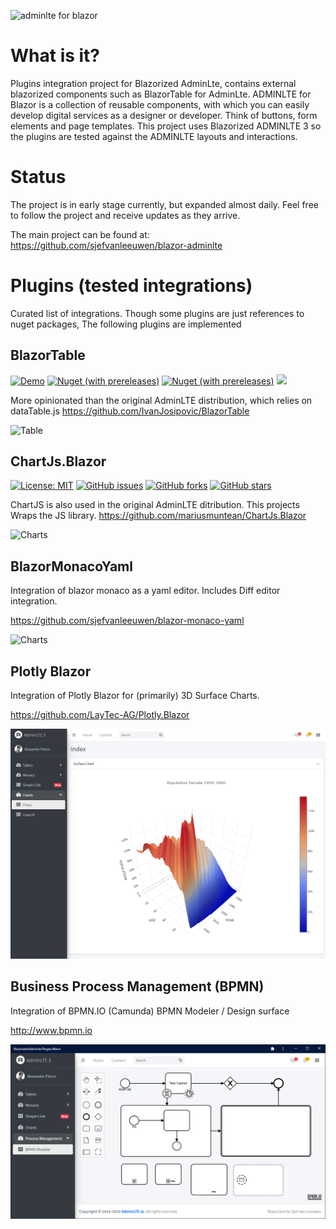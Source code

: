 ![adminlte for blazor](docs/img/blazor-adminlte.svg)

# What is it?

Plugins integration project for Blazorized AdminLte, contains external blazorized components such as BlazorTable for AdminLte.
ADMINLTE for Blazor is a collection of reusable components, with which you can easily develop digital services as a designer
or developer. Think of buttons, form elements and page templates. This project uses Blazorized ADMINLTE 3 so the plugins are
tested against the ADMINLTE layouts and interactions.

# Status

The project is in early stage currently, but expanded almost daily. Feel free to follow the project and receive updates as they arrive.

The main project can be found at: https://github.com/sjefvanleeuwen/blazor-adminlte

# Plugins (tested integrations)

Curated list of integrations. Though some plugins are just references to nuget packages, The following plugins are implemented

## BlazorTable
[![Demo](https://img.shields.io/badge/Live-Demo-Blue?style=flat-square)](https://BlazorTable.netlify.com/)
[![Nuget (with prereleases)](https://img.shields.io/nuget/vpre/BlazorTable.svg?style=flat-square)](https://www.nuget.org/packages/BlazorTable)
[![Nuget (with prereleases)](https://img.shields.io/nuget/dt/BlazorTable.svg?style=flat-square)](https://www.nuget.org/packages/BlazorTable)
![](https://github.com/IvanJosipovic/BlazorTable/workflows/CI/CD/badge.svg)

More opinionated than the original AdminLTE distribution, which relies on dataTable.js 
https://github.com/IvanJosipovic/BlazorTable

![Table](./docs/img/screens/table.png)

## ChartJs.Blazor

[![License: MIT](https://img.shields.io/badge/License-MIT-yellow.svg)](/LICENSE.md)
[![GitHub issues](https://img.shields.io/github/issues/mariusmuntean/chartjs.blazor)](https://github.com/mariusmuntean/ChartJs.Blazor/issues)
[![GitHub forks](https://img.shields.io/github/forks/mariusmuntean/chartjs.blazor)](https://github.com/mariusmuntean/ChartJs.Blazor/network/members)
[![GitHub stars](https://img.shields.io/github/stars/mariusmuntean/chartjs.blazor)](https://github.com/mariusmuntean/ChartJs.Blazor/stargazers)

ChartJS is also used in the original AdminLTE ditribution. This projects Wraps the JS library.
https://github.com/mariusmuntean/ChartJs.Blazor

![Charts](./docs/img/screens/charts.png)

## BlazorMonacoYaml

Integration of blazor monaco as a yaml editor. Includes Diff editor integration.

https://github.com/sjefvanleeuwen/blazor-monaco-yaml

![Charts](./docs/img/screens/yaml-editor.png)

## Plotly Blazor

Integration of Plotly Blazor for (primarily) 3D Surface Charts.

https://github.com/LayTec-AG/Plotly.Blazor

![Charts](./docs/img/screens/surface-plot.png)

## Business Process Management (BPMN)

Integration of BPMN.IO (Camunda) BPMN Modeler / Design surface

http://www.bpmn.io

![BPMN](./docs/img/screens/bpmn.png)
